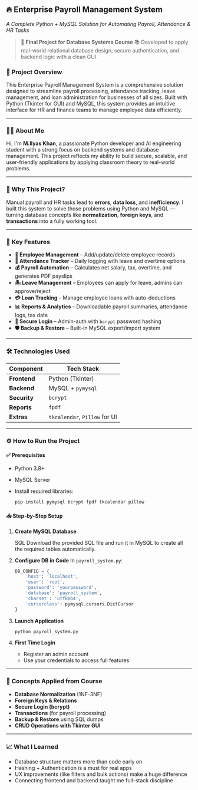 ## 🔥 **Enterprise Payroll Management System**

*A Complete Python + MySQL Solution for Automating Payroll, Attendance & HR Tasks*

> 📍 **Final Project for Database Systems Course**
> 📚 Developed to apply real-world relational database design, secure authentication, and backend logic with a clean GUI.

### 📌 Project Overview

This Enterprise Payroll Management System is a comprehensive solution designed to streamline payroll processing, attendance tracking, leave management, and loan administration for businesses of all sizes. Built with Python (Tkinter for GUI) and MySQL, this system provides an intuitive interface for HR and finance teams to manage employee data efficiently.

---

### 👨‍💻 **About Me**

Hi, I'm **M.Ilyas Khan**, a passionate Python developer and AI engineering student with a strong focus on backend systems and database management. This project reflects my ability to build secure, scalable, and user-friendly applications by applying classroom theory to real-world problems.

---

### 🧠 **Why This Project?**

Manual payroll and HR tasks lead to **errors**, **data loss**, and **inefficiency**. I built this system to solve those problems using Python and MySQL — turning database concepts like **normalization**, **foreign keys**, and **transactions** into a fully working tool.

---

### 🌟 **Key Features**

* **👥 Employee Management** – Add/update/delete employee records
* **📅 Attendance Tracker** – Daily logging with leave and overtime options
* **💰 Payroll Automation** – Calculates net salary, tax, overtime, and generates PDF payslips
* **🏝️ Leave Management** – Employees can apply for leave, admins can approve/reject
* **💳 Loan Tracking** – Manage employee loans with auto-deductions
* **📊 Reports & Analytics** – Downloadable payroll summaries, attendance logs, tax data
* **🔐 Secure Login** – Admin-auth with `bcrypt` password hashing
* **🛡️ Backup & Restore** – Built-in MySQL export/import system

---

### 🛠️ **Technologies Used**

| Component    | Tech Stack                    |
| ------------ | ----------------------------- |
| **Frontend** | Python (Tkinter)              |
| **Backend**  | MySQL + `pymysql`             |
| **Security** | `bcrypt`                      |
| **Reports**  | `fpdf`                        |
| **Extras**   | `tkcalendar`, `Pillow` for UI |

---

### ⚙️ **How to Run the Project**

#### ✅ **Prerequisites**

* Python 3.8+
* MySQL Server
* Install required libraries:

  ```bash
  pip install pymysql bcrypt fpdf tkcalendar pillow
  ```

#### 📥 **Step-by-Step Setup**

1. **Create MySQL Database**

   SQL
   Download the provided SQL file and run it in MySQL to create all the required tables automatically.

2. **Configure DB in Code**
   In `payroll_system.py`:

   ```python
   DB_CONFIG = {
       'host': 'localhost',
       'user': 'root',
       'password': 'yourpassword',
       'database': 'payroll_system',
       'charset': 'utf8mb4',
       'cursorclass': pymysql.cursors.DictCursor
   }
   ```

3. **Launch Application**

   ```bash
   python payroll_system.py
   ```

4. **First Time Login**

   * Register an admin account
   * Use your credentials to access full features

---

### 🧠 **Concepts Applied from Course**

* **Database Normalization** (1NF-3NF)
* **Foreign Keys & Relations**
* **Secure Login (bcrypt)**
* **Transactions** (for payroll processing)
* **Backup & Restore** using SQL dumps
* **CRUD Operations with Tkinter GUI**

---

### 📈 **What I Learned**

* Database structure matters more than code early on
* Hashing + Authentication is a must for real apps
* UX improvements (like filters and bulk actions) make a huge difference
* Connecting frontend and backend taught me full-stack discipline
